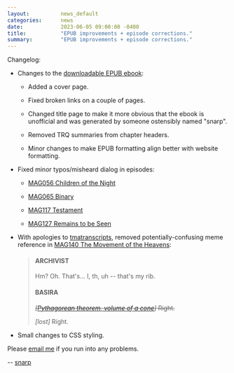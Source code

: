```yaml
---
layout:          news_default
categories:      news
date:            2023-06-05 09:00:00 -0400
title:           "EPUB improvements + episode corrections."
summary:         "EPUB improvements + episode corrections."
---
```


Changelog:

* Changes to the [downloadable EPUB ebook]({{site.baseurl}}/assets/epub/the_magnus_archives.epub):

    - Added a cover page.

    - Fixed broken links on a couple of pages.

    - Changed title page to make it more obvious that the ebook is unofficial and was generated by someone ostensibly named "snarp".

    - Removed TRQ summaries from chapter headers.

    - Minor changes to make EPUB formatting align better with website formatting.

* Fixed minor typos/misheard dialog in episodes:

    - [MAG056 Children of the Night]({{site.baseurl}}/episode/056.html)

    - [MAG065 Binary]({{site.baseurl}}/episode/065.html)

    - [MAG117 Testament]({{site.baseurl}}/episode/117.html)

    - [MAG127 Remains to be Seen]({{site.baseurl}}/episode/127.html)

* With apologies to [tmatranscripts](https://tmatranscripts.tumblr.com/), removed potentially-confusing meme reference in [MAG140 The Movement of the Heavens]({{site.baseurl}}/episode/140.html):

    > #### ARCHIVIST
    > 
    > Hm? Oh. That's... I, th, uh -- that's my rib.
    > 
    > #### BASIRA
    > 
    > <del>_[<a href="https://web.archive.org/web/20200207170105/https://knowyourmeme.com/memes/math-lady-confused-lady">Pythagorean theorem, volume of a cone</a>]_ Right.</del>
    > 
    > _[lost]_ Right.

* Small changes to CSS styling.

Please [email me](mailto:snarp@snarp.work) if you run into any problems.

-- [snarp](http://snarp.tumblr.com/)